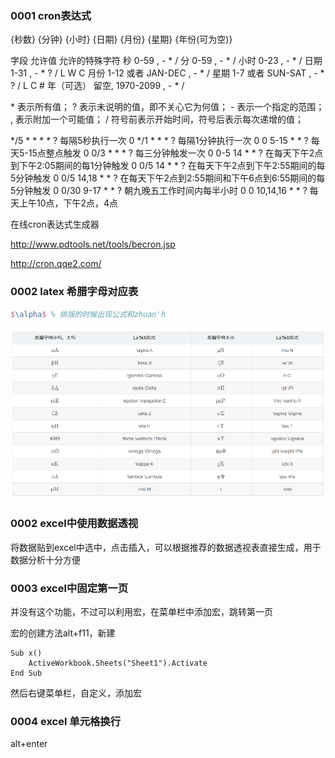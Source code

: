 ### 0001 cron表达式

{秒数} {分钟} {小时} {日期} {月份} {星期} {年份(可为空)}

字段 允许值 允许的特殊字符 
秒 0-59 , - * / 
分 0-59 , - * / 
小时 0-23 , - * / 
日期 1-31 , - * ? / L W C 
月份 1-12 或者 JAN-DEC , - * / 
星期 1-7 或者 SUN-SAT , - * ? / L C # 
年（可选） 留空, 1970-2099 , - * / 

\* 表示所有值； 
? 表示未说明的值，即不关心它为何值； 
\- 表示一个指定的范围； 
, 表示附加一个可能值； 
/ 符号前表示开始时间，符号后表示每次递增的值； 

*/5 * * * * ? 每隔5秒执行一次
 0 */1 * * * ? 每隔1分钟执行一次
 0 0 5-15 * * ? 每天5-15点整点触发
 0 0/3 * * * ? 每三分钟触发一次
 0 0-5 14 * * ? 在每天下午2点到下午2:05期间的每1分钟触发 
 0 0/5 14 * * ? 在每天下午2点到下午2:55期间的每5分钟触发
 0 0/5 14,18 * * ? 在每天下午2点到2:55期间和下午6点到6:55期间的每5分钟触发
 0 0/30 9-17 * * ? 朝九晚五工作时间内每半小时
 0 0 10,14,16 * * ? 每天上午10点，下午2点，4点 

在线cron表达式生成器

http://www.pdtools.net/tools/becron.jsp

http://cron.qqe2.com/

### 0002 latex 希腊字母对应表

```latex
$\alpha$ % 排版的时候出现公式和zhuan'h
```

![image-20221025021709941](img/image-20221025021709941.png)

### 0002 excel中使用数据透视

将数据贴到excel中选中，点击插入，可以根据推荐的数据透视表直接生成，用于数据分析十分方便

### 0003 excel中固定第一页

并没有这个功能，不过可以利用宏，在菜单栏中添加宏，跳转第一页

宏的创建方法alt+f11，新建

```
Sub x()
    ActiveWorkbook.Sheets("Sheet1").Activate
End Sub
```

然后右键菜单栏，自定义，添加宏

### 0004 excel 单元格换行

alt+enter